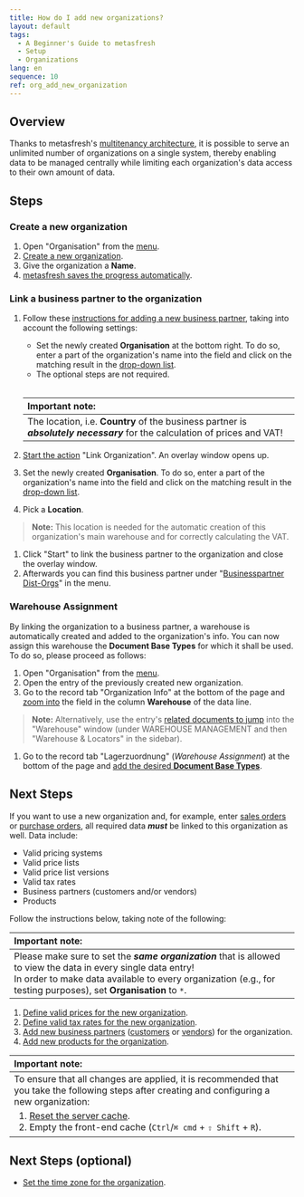 ```yaml
---
title: How do I add new organizations?
layout: default
tags:
  - A Beginner's Guide to metasfresh
  - Setup
  - Organizations
lang: en
sequence: 10
ref: org_add_new_organization
---
```


## Overview
Thanks to metasfresh's [multitenancy architecture](Multitenancy_concept), it is possible to serve an unlimited number of organizations on a single system, thereby enabling data to be managed centrally while limiting each organization's data access to their own amount of data.

## Steps

### Create a new organization
1. Open "Organisation" from the [menu](Menu).
1. [Create a new organization](New_Record_Window).
1. Give the organization a **Name**.
1. [metasfresh saves the progress automatically](Saveindicator).

### Link a business partner to the organization
1. Follow these [instructions for adding a new business partner](New_Business_Partner), taking into account the following settings:
   - Set the newly created **Organisation** at the bottom right. To do so, enter a part of the organization's name into the field and click on the matching result in the <a href="Keyboard_shortcuts_reference#dropdown" title="Dynamic Search Box (Autocompletion)">drop-down list</a>.
   - The optional steps are not required.<br><br>

   | **Important note:** |
   | :--- |
   | The location, i.e. **Country** of the business partner is ***absolutely necessary*** for the calculation of prices and VAT! |

1. [Start the action](StartAction#actions-menu) "Link Organization". An overlay window opens up.
1. Set the newly created **Organisation**. To do so, enter a part of the organization's name into the field and click on the matching result in the <a href="Keyboard_shortcuts_reference#dropdown" title="Dynamic Search Box (Autocompletion)">drop-down list</a>.
1. Pick a **Location**.
 >**Note:** This location is needed for the automatic creation of this organization's main warehouse and for correctly calculating the VAT.

1. Click "Start" to link the business partner to the organization and close the overlay window.
1. Afterwards you can find this business partner under "[Businesspartner Dist-Orgs](Menu)" in the menu.

### Warehouse Assignment
By linking the organization to a business partner, a warehouse is automatically created and added to the organization's info. You can now assign this warehouse the **Document Base Types** for which it shall be used. To do so, please proceed as follows:

1. Open "Organisation" from the [menu](Menu).
1. Open the entry of the previously created new organization.
1. Go to the record tab "Organization Info" at the bottom of the page and [zoom into](Zoom_into_table_field) the field in the column **Warehouse** of the data line.
 >**Note:** Alternatively, use the entry's [related documents to jump](JumptoviaSidebar) into the "Warehouse" window (under WAREHOUSE MANAGEMENT  and then "Warehouse & Locators" in the sidebar).

1. Go to the record tab "Lagerzuordnung" (*Warehouse Assignment*) at the bottom of the page and [add the desired **Document Base Types**](Add_new_warehouse#lagerzuordnung).

## Next Steps
If you want to use a new organization and, for example, enter [sales orders](SalesOrder_recording) or [purchase orders](CreatePurchaseOrder), all required data ***must*** be linked to this organization as well. Data include:
- Valid pricing systems
- Valid price lists
- Valid price list versions
- Valid tax rates
- Business partners (customers and/or vendors)
- Products

Follow the instructions below, taking note of the following:

| **Important note:** |
| :--- |
| Please make sure to set the ***same organization*** that is allowed to view the data in every single data entry!<br> In order to make data available to every organization (e.g., for testing purposes), set **Organisation** to `*`. |

1. [Define valid prices for the new organization](Define_prices).
1. [Define valid tax rates for the new organization](VAT_add_new_tax_rate).
1. [Add new business partners](New_Business_Partner) ([customers](New_business_partner_customer) or [vendors](New_business_partner_vendor)) for the organization.
1. [Add new products for the organization](NewProduct).


  <table>
    <thead>
      <tr>
        <th style="text-align: left"><strong>Important note:</strong></th>
      </tr>
    </thead>
    <tbody>
      <tr>
        <td style="text-align: left">To ensure that all changes are applied, it is recommended that you take the following steps after creating and configuring a new organization:<br><ol style="margin-top: 5px; margin-bottom: 3px;"><li><a href="../../installation_collection/EN/How_to_reset_server_cache">Reset the server cache</a>.</li><li>Empty the front-end cache (<code class="language-plaintext highlighter-rouge">Ctrl</code>/<code class="language-plaintext highlighter-rouge">⌘ cmd</code> + <code class="language-plaintext highlighter-rouge">⇧ Shift</code> + <code class="language-plaintext highlighter-rouge">R</code>).</li></ol></td>
      </tr>
    </tbody>
  </table>

## Next Steps (optional)
- [Set the time zone for the organization](Org_time_zone_setting).
